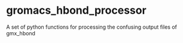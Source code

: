 # gromacs_hbond_processor
A set of python functions for processing the confusing output files of gmx_hbond
